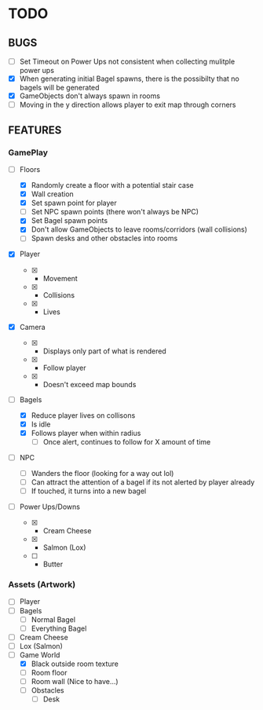 # TODO

## BUGS

- [ ] Set Timeout on Power Ups not consistent when collecting mulitple power ups
- [x] When generating initial Bagel spawns, there is the possibilty that no bagels will be generated
- [x] GameObjects don't always spawn in rooms
- [ ] Moving in the y direction allows player to exit map through corners

## FEATURES

### GamePlay

- [ ] Floors

  - [x] Randomly create a floor with a potential stair case
  - [x] Wall creation
  - [x] Set spawn point for player
  - [ ] Set NPC spawn points (there won't always be NPC)
  - [x] Set Bagel spawn points
  - [x] Don't allow GameObjects to leave rooms/corridors (wall collisions)
  - [ ] Spawn desks and other obstacles into rooms

- [x] Player

  - [x] - Movement
  - [x] - Collisions
  - [x] - Lives

- [x] Camera

  - [x] - Displays only part of what is rendered
  - [x] - Follow player
  - [x] - Doesn't exceed map bounds

- [ ] Bagels

  - [x] Reduce player lives on collisons
  - [x] Is idle
  - [x] Follows player when within radius
    - [ ] Once alert, continues to follow for X amount of time

- [ ] NPC

  - [ ] Wanders the floor (looking for a way out lol)
  - [ ] Can attract the attention of a bagel if its not alerted by player already
  - [ ] If touched, it turns into a new bagel

- [ ] Power Ups/Downs
  - [x] - Cream Cheese
  - [x] - Salmon (Lox)
  - [ ] - Butter

### Assets (Artwork)

- [ ] Player
- [ ] Bagels
  - [ ] Normal Bagel
  - [ ] Everything Bagel
- [ ] Cream Cheese
- [ ] Lox (Salmon)
- [ ] Game World
  - [x] Black outside room texture
  - [ ] Room floor
  - [ ] Room wall (Nice to have...)
  - [ ] Obstacles
    - [ ] Desk
